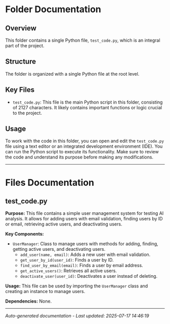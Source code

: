 # Folder Documentation

## Overview
This folder contains a single Python file, `test_code.py`, which is an integral part of the project.

## Structure
The folder is organized with a single Python file at the root level.

## Key Files
- `test_code.py`: This file is the main Python script in this folder, consisting of 2127 characters. It likely contains important functions or logic crucial to the project.

## Usage
To work with the code in this folder, you can open and edit the `test_code.py` file using a text editor or an integrated development environment (IDE). You can run the Python script to execute its functionality. Make sure to review the code and understand its purpose before making any modifications.

---

# Files Documentation

## test_code.py

**Purpose:** This file contains a simple user management system for testing AI analysis. It allows for adding users with email validation, finding users by ID or email, retrieving active users, and deactivating users.

**Key Components:**
- `UserManager`: Class to manage users with methods for adding, finding, getting active users, and deactivating users.
  - `add_user(name, email)`: Adds a new user with email validation.
  - `get_user_by_id(user_id)`: Finds a user by ID.
  - `find_user_by_email(email)`: Finds a user by email address.
  - `get_active_users()`: Retrieves all active users.
  - `deactivate_user(user_id)`: Deactivates a user instead of deleting.

**Usage:** This file can be used by importing the `UserManager` class and creating an instance to manage users.

**Dependencies:** None.

---
*Auto-generated documentation - Last updated: 2025-07-17 14:46:19*
